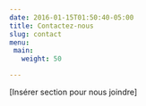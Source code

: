 ```yaml
---
date: 2016-01-15T01:50:40-05:00
title: Contactez-nous
slug: contact
menu:
 main:
   weight: 50

---
```


[Insérer section pour nous joindre]
